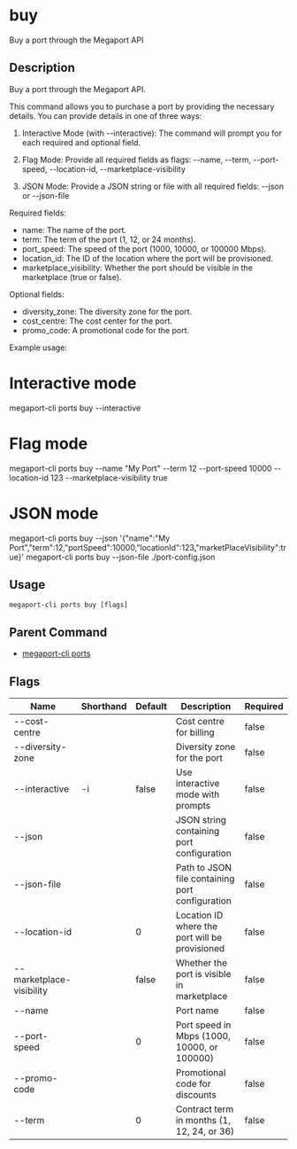 # buy

Buy a port through the Megaport API

## Description

Buy a port through the Megaport API.

This command allows you to purchase a port by providing the necessary details.
You can provide details in one of three ways:

1. Interactive Mode (with --interactive):
   The command will prompt you for each required and optional field.

2. Flag Mode:
   Provide all required fields as flags:
   --name, --term, --port-speed, --location-id, --marketplace-visibility

3. JSON Mode:
   Provide a JSON string or file with all required fields:
   --json <json-string> or --json-file <path>

Required fields:
  - name: The name of the port.
  - term: The term of the port (1, 12, or 24 months).
  - port_speed: The speed of the port (1000, 10000, or 100000 Mbps).
  - location_id: The ID of the location where the port will be provisioned.
  - marketplace_visibility: Whether the port should be visible in the marketplace (true or false).

Optional fields:
  - diversity_zone: The diversity zone for the port.
  - cost_centre: The cost center for the port.
  - promo_code: A promotional code for the port.

Example usage:

  # Interactive mode
  megaport-cli ports buy --interactive

  # Flag mode
  megaport-cli ports buy --name "My Port" --term 12 --port-speed 10000 --location-id 123 --marketplace-visibility true

  # JSON mode
  megaport-cli ports buy --json '{"name":"My Port","term":12,"portSpeed":10000,"locationId":123,"marketPlaceVisibility":true}'
  megaport-cli ports buy --json-file ./port-config.json



## Usage

```
megaport-cli ports buy [flags]
```



## Parent Command

* [megaport-cli ports](ports.md)




## Flags

| Name | Shorthand | Default | Description | Required |
|------|-----------|---------|-------------|----------|
| --cost-centre |  |  | Cost centre for billing | false |
| --diversity-zone |  |  | Diversity zone for the port | false |
| --interactive | -i | false | Use interactive mode with prompts | false |
| --json |  |  | JSON string containing port configuration | false |
| --json-file |  |  | Path to JSON file containing port configuration | false |
| --location-id |  | 0 | Location ID where the port will be provisioned | false |
| --marketplace-visibility |  | false | Whether the port is visible in marketplace | false |
| --name |  |  | Port name | false |
| --port-speed |  | 0 | Port speed in Mbps (1000, 10000, or 100000) | false |
| --promo-code |  |  | Promotional code for discounts | false |
| --term |  | 0 | Contract term in months (1, 12, 24, or 36) | false |



